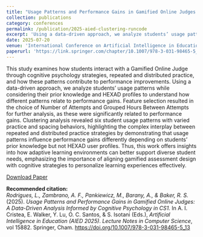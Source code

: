 ```yaml
---
title: "Usage Patterns and Performance Gains in Gamified Online Judges: A Data-Driven Analysis Informed by Cognitive Psychology in CS1"
collection: publications
category: conferences
permalink: /publication/2025-aied-clustering-runcode
excerpt: 'Using a data-driven approach, we analyze students’ usage patterns while considering their prior knowledge and HEXAD profiles to understand how different patterns relate to performance gains. Clustering analysis revealed six student usage patterns with varied practice and spacing behaviors, highlighting the complex interplay between repeated and distributed practice strategies by demonstrating that usage patterns influence performance gains differently depending on students’ prior knowledge but not HEXAD user profiles.'
date: 2025-07-20
venue: 'International Conference on Artificial Intelligence in Education'
paperurl: 'https://link.springer.com/chapter/10.1007/978-3-031-98465-5_13'
---
```


This study examines how students interact with a Gamified Online Judge through cognitive psychology strategies, repeated and distributed practice, and how these patterns contribute to performance improvements. Using a data-driven approach, we analyze students’ usage patterns while considering their prior knowledge and HEXAD profiles to understand how different patterns relate to performance gains. Feature selection resulted in the choice of Number of Attempts and Grouped Hours Between Attempts for further analysis, as these were significantly related to performance gains. Clustering analysis revealed six student usage patterns with varied practice and spacing behaviors, highlighting the complex interplay between repeated and distributed practice strategies by demonstrating that usage patterns influence performance gains differently depending on students’ prior knowledge but not HEXAD user profiles. Thus, this work offers insights into how adaptive learning environments can better support diverse student needs, emphasizing the importance of aligning gamified assessment design with cognitive strategies to personalize learning experiences effectively.

[Download Paper](https://link.springer.com/chapter/10.1007/978-3-031-98465-5_13)

<b>Recommended citation:</b><br>
<i>Rodrigues, L., Zambrano, A. F., Pankiewicz, M., Barany, A., & Baker, R. S.</i> (2025). 
<i>Usage Patterns and Performance Gains in Gamified Online Judges: A Data-Driven Analysis Informed by Cognitive Psychology in CS1.</i> 
In A. I. Cristea, E. Walker, Y. Lu, O. C. Santos, & S. Isotani (Eds.), 
<i>Artificial Intelligence in Education (AIED 2025)</i>. 
<i>Lecture Notes in Computer Science</i>, vol 15882. Springer, Cham. 
<a href="https://doi.org/10.1007/978-3-031-98465-5_13">https://doi.org/10.1007/978-3-031-98465-5_13</a>
